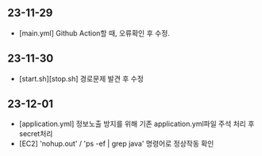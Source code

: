 ## 23-11-29
- [main.yml] Github Action할 때, 오류확인 후 수정.
## 23-11-30
- [start.sh][stop.sh] 경로문제 발견 후 수정
## 23-12-01
- [application.yml] 정보노출 방지를 위해 기존 application.yml파일 주석 처리 후 secret처리
- [EC2] 'nohup.out' / 'ps -ef | grep java' 명령어로 정상작동 확인
